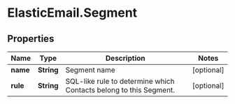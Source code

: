 # ElasticEmail.Segment

## Properties

Name | Type | Description | Notes
------------ | ------------- | ------------- | -------------
**name** | **String** | Segment name | [optional] 
**rule** | **String** | SQL-like rule to determine which Contacts belong to this Segment. | [optional] 


